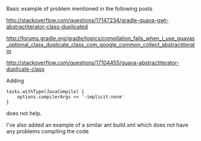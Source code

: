 Basic example of problem mentioned in the following posts

http://stackoverflow.com/questions/17147234/gradle-guava-gwt-abstractiterator-class-duplicated

http://forums.gradle.org/gradle/topics/compilation_fails_when_i_use_guavas_optional_class_duplicate_class_com_google_common_collect_abstractiterator

http://stackoverflow.com/questions/17104455/guava-abstractiterator-duplicate-class


Adding
```
tasks.withType(JavaCompile) {
    options.compilerArgs << '-implicit:none'
}
```
does not help.

I've also added an example of a similar ant build.xml which does not have any problems compiling the code

